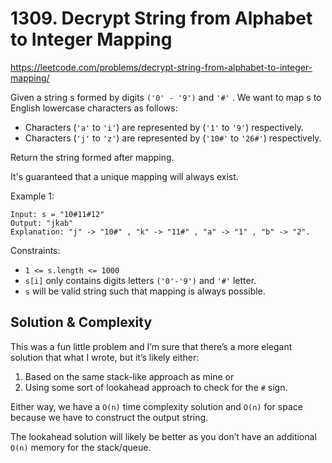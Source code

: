 # 1309. Decrypt String from Alphabet to Integer Mapping

https://leetcode.com/problems/decrypt-string-from-alphabet-to-integer-mapping/

Given a string s formed by digits `('0' - '9')` and `'#'` . We want to map s to English lowercase characters as follows:
- Characters (`'a'` to `'i'`) are represented by (`'1'` to `'9'`) respectively.
- Characters (`'j'` to `'z'`) are represented by (`'10#'` to `'26#'`) respectively.

Return the string formed after mapping.

It's guaranteed that a unique mapping will always exist.

Example 1:
```
Input: s = "10#11#12"
Output: "jkab"
Explanation: "j" -> "10#" , "k" -> "11#" , "a" -> "1" , "b" -> "2".
```

Constraints:
- `1 <= s.length <= 1000`
- `s[i]` only contains digits letters `('0'-'9')` and `'#'` letter.
- `s` will be valid string such that mapping is always possible.

## Solution & Complexity

This was a fun little problem and I’m sure that there’s a more elegant solution that what I wrote, but it’s likely either:
1) Based on the same stack-like approach as mine or
2) Using some sort of lookahead approach to check for the `#` sign.

Either way, we have a `O(n)` time complexity solution and `O(n)` for space because we have to construct the output string.

The lookahead solution will likely be better as you don’t have an additional `O(n)` memory for the stack/queue.
